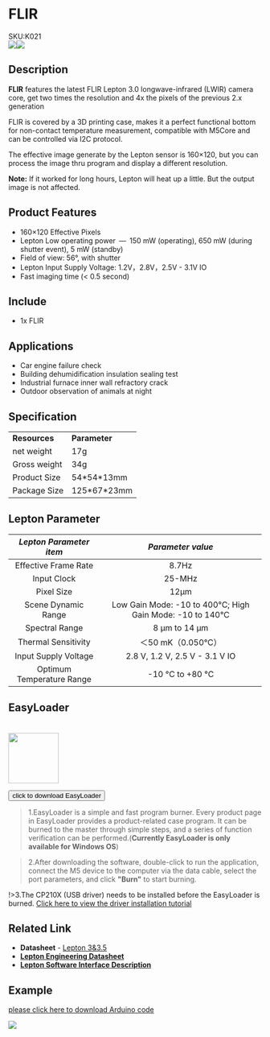 # FLIR

<div class="badge badge-pill badge-primary product_sku_tag">SKU:K021</div>

<div class="product_pic"><img src="assets/img/product_pics/app/app_flir_01.webp"><img src="assets/img/product_pics/app/app_flir_02.webp"></div>

## Description

**FLIR** features the latest FLIR Lepton 3.0 longwave-infrared (LWIR) camera core, get two times the resolution and 4x the pixels of the previous 2.x generation

FLIR is covered by a 3D printing case, makes it a perfect functional bottom for non-contact temperature measurement, compatible with M5Core and can be controlled via I2C protocol.

The effective image generate by the Lepton sensor is 160×120, but you can process the image thru program and display a different resolution.

**Note:** If it worked for long hours, Lepton will heat up a little. But the output image is not affected.

## Product Features

- 160×120 Effective Pixels
- Lepton Low operating power — 150 mW (operating), 650 mW (during shutter event), 5 mW (standby)
- Field of view: 56°, with shutter
- Lepton Input Supply Voltage: 1.2V，2.8V，2.5V - 3.1V IO
- Fast imaging time (< 0.5 second)


## Include

- 1x FLIR

## Applications

- Car engine failure check
- Building dehumidification insulation sealing test
- Industrial furnace inner wall refractory crack
- Outdoor observation of animals at night


## Specification

<table>
   <tr style="font-weight:bold">
      <td>Resources</td>
      <td>Parameter</td>
   </tr>
   <tr>
      <td>net weight</td>
      <td>17g</td>
   </tr>
   <tr>
      <td>Gross weight</td>
      <td>34g</td>
   </tr>
   <tr>
      <td>Product Size</td>
      <td>54*54*13mm</td>
   </tr>
   <tr>
      <td>Package Size</td>
      <td>125*67*23mm</td>
   </tr>
 </table>

 ## Lepton Parameter

| *Lepton Parameter item* | *Parameter value*  |
| :-----------: | :------:  |
| Effective Frame Rate | 8.7Hz      |
| Input Clock  | 25-MHz|
| Pixel Size  | 12µm       |
| Scene Dynamic Range | Low Gain Mode: -10 to 400°C; High Gain Mode: -10 to 140°C |
| Spectral Range | 8 µm to 14 µm       |
| Thermal Sensitivity	| ＜50 mK（0.050℃）       |
| Input Supply Voltage	| 2.8 V, 1.2 V, 2.5 V - 3.1 V IO       |
| Optimum Temperature Range	| -10 °C to +80 °C |

## EasyLoader

<img src="https://m5stack.oss-cn-shenzhen.aliyuncs.com/image/EasyLoader_logo.webp" width="100px" style="margin-top:20px">

<a href="https://m5stack.oss-cn-shenzhen.aliyuncs.com/EasyLoader/Application/FLIR/EasyLoader_APP_FLIR_Lepton_Bot.exe"><button type="button" class="btn btn-primary">click to download EasyLoader</button></a>

>1.EasyLoader is a simple and fast program burner. Every product page in EasyLoader provides a product-related case program. It can be burned to the master through simple steps, and a series of function verification can be performed.(**Currently EasyLoader is only available for Windows OS**)

>2.After downloading the software, double-click to run the application, connect the M5 device to the computer via the data cable, select the port parameters, and click **"Burn"** to start burning.

!>3.The CP210X (USB driver) needs to be installed before the EasyLoader is burned. [Click here to view the driver installation tutorial](en/related_documents/M5Burner#install-usb-driver)

## Related Link

- **Datasheet** - [Lepton 3&3.5](https://m5stack.oss-cn-shenzhen.aliyuncs.com/resource/docs/datasheet/application/lepton-3-3.5-datasheet_en.pdf)
- **[Lepton Engineering Datasheet](https://m5stack.oss-cn-shenzhen.aliyuncs.com/resource/docs/datasheet/application/flir-lepton-engineering-datasheet_en.pdf)**
- **[Lepton Software Interface Description](https://m5stack.oss-cn-shenzhen.aliyuncs.com/resource/docs/datasheet/application/flir-lepton-software-interface-description-document_en.pdf)**

## Example

[please click here to download Arduino code](https://github.com/m5stack/Applications-Lepton3.0/tree/master/lepton3/Src/Lepton_Bot)

<img src="assets/img/product_pics/app/app_flir_03.webp">

<script>

   var purchase_link = 'https://m5stack.com/collections/m5-application/products/flir-radiometric-lepton';

   anchor_search(purchase_link);
   scrollFunc();

</script>